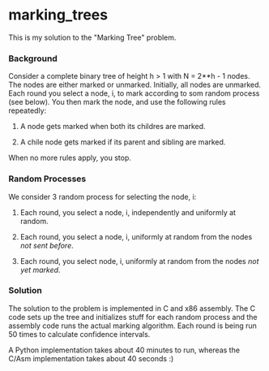 # marking_trees

This is my solution to the "Marking Tree" problem.

### Background
Consider a complete binary tree of height h > 1 with N = 2**h - 1 nodes.
The nodes are either marked or unmarked. Initially, all nodes are unmarked.
Each round you select a node, i, to mark according to som random process (see below).
You then mark the node, and use the following rules repeatedly:

1. A node gets marked when both its childres are marked.

2. A chile node gets marked if its parent and sibling are marked.

When no more rules apply, you stop.

### Random Processes
We consider 3 random process for selecting the node, i:

1. Each round, you select a node, i, independently and uniformly at random.

2. Each round, you select a node, i, uniformly at random from the nodes _not sent before_.

3. Each round, you select node, i, uniformly at random from the nodes _not yet marked_.

### Solution
The solution to the problem is implemented in C and x86 assembly.
The C code sets up the tree and initializes stuff for each random process and the 
assembly code runs the actual marking algorithm.
Each round is being run 50 times to calculate confidence intervals.

A Python implementation takes about 40 minutes to run, whereas the C/Asm implementation
takes about 40 seconds :)

